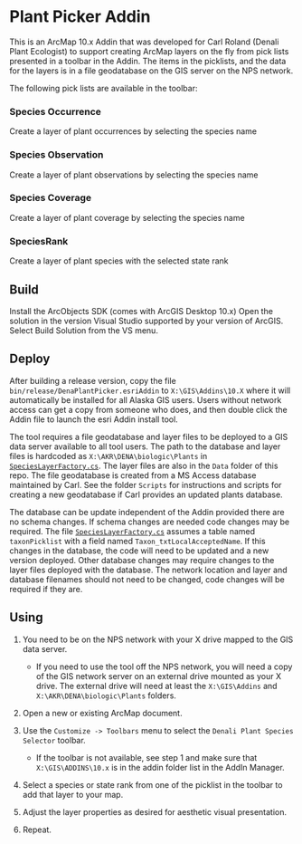 # Plant Picker Addin

This is an ArcMap 10.x Addin that was developed for Carl Roland
(Denali Plant Ecologist) to support creating ArcMap layers on the
fly from pick lists presented in a toolbar in the Addin.  The
items in the picklists, and the data for the layers is in a
file geodatabase on the GIS server on the NPS network.

The following pick lists are available in the toolbar:

### Species Occurrence

Create a layer of plant occurrences by selecting the species name

### Species Observation

Create a layer of plant observations by selecting the species name

### Species Coverage

Create a layer of plant coverage by selecting the species name

### SpeciesRank

Create a layer of plant species with the selected state rank

## Build

Install the ArcObjects SDK (comes with ArcGIS Desktop 10.x) Open the solution in the version Visual Studio supported by your version of ArcGIS. Select Build Solution from the VS menu.

## Deploy

After building a release version, copy the file
`bin/release/DenaPlantPicker.esriAddin` to `X:\GIS\Addins\10.X`
where it will automatically be installed for all Alaska GIS users. Users without network access can get a copy from someone who does, and then double click the Addin file to launch the esri Addin install tool.

The tool requires a file geodatabase and layer files to be
deployed to a GIS data server available to all tool users.
The path to the database and layer files is hardcoded as
`X:\AKR\DENA\biologic\Plants` in
[`SpeciesLayerFactory.cs`](https://github.com/AKROGIS/PlantPickerAddin/blob/7f91919b9a6f47a1e44f55791d66bc3863f60f17/SpeciesLayerFactory.cs#L16).  The layer files are also in
the `Data` folder of this repo.  The file geodatabase is
created from a MS Access database maintained by Carl.  See
the folder `Scripts` for instructions and scripts for 
creating a new geodatabase if Carl provides an updated
plants database.

The database can be update independent of the Addin provided there
are no schema changes.  If schema changes are needed code changes
may be required.  The file
[`SpeciesLayerFactory.cs`](https://github.com/AKROGIS/PlantPickerAddin/blob/7f91919b9a6f47a1e44f55791d66bc3863f60f17/SpeciesLayerFactory.cs#L18-L20)
assumes a table named `taxonPicklist` with a field named
`Taxon_txtLocalAcceptedName`.  If this
changes in the database, the code will need to be updated and
a new version deployed.  Other database changes may require
changes to the layer files deployed with the database.  The
network location and layer and database filenames should not
need to be changed, code changes will be required if they are.

## Using

1) You need to be on the NPS network with your X drive
   mapped to the GIS data server.

   * If you need to use the tool off the NPS network, you will
     need a copy of the GIS network server on an external drive
     mounted as your X drive.  The external drive will need at
     least the `X:\GIS\Addins` and `X:\AKR\DENA\biologic\Plants`
     folders.

2) Open a new or existing ArcMap document.
3) Use the `Customize -> Toolbars` menu to select the
   `Denali Plant Species Selector` toolbar.

   * If the toolbar is not available, see step 1 and make sure
   that `X:\GIS\ADDINS\10.x` is in the addin folder list in the
   AddIn Manager.

4) Select a species or state rank from one of the picklist
   in the toolbar to add that layer to your map.
5) Adjust the layer properties as desired for aesthetic visual
   presentation.
6) Repeat.
